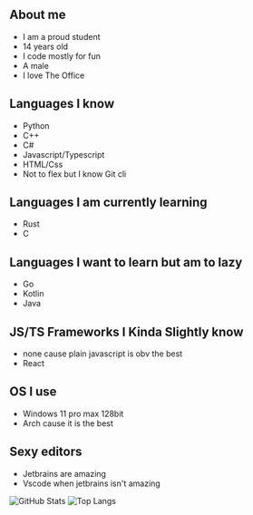 ## About me
- I am a proud student
- 14 years old
- I code mostly for fun
- A male
- I love The Office

## Languages I know
- Python
- C++
- C#
- Javascript/Typescript
- HTML/Css
- Not to flex but I know Git cli

## Languages I am currently learning
- Rust
- C

## Languages I want to learn but am to lazy 
- Go
- Kotlin
- Java

## JS/TS Frameworks I Kinda Slightly know
- none cause plain javascript is obv the best
- React

## OS I use
- Windows 11 pro max 128bit
- Arch cause it is the best

## Sexy editors
- Jetbrains are amazing
- Vscode when jetbrains isn't amazing

![GitHub Stats](https://github-readme-stats.vercel.app/api?username=xavierbrasher&show_icons=true&theme=dark)
![Top Langs](https://github-readme-stats.vercel.app/api/top-langs/?username=xavierbrasher&langs_count=8&theme=dark)
<!---
xavierbrasher/xavierbrasher is a ✨ special ✨ repository because its `README.md` (this file) appears on your GitHub profile.
You can click the Preview link to take a look at your changes.
--->
